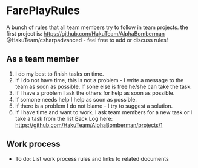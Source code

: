 # FarePlayRules
A bunch of rules that all team members try to follow in team projects.
the first project is: https://github.com/HakuTeam/AlphaBomberman
@HakuTeam/csharpadvanced - feel free to add or discuss rules!


## As a team member
1. I do my best to finish tasks on time.
2. If I do not have time, this is not a problem - I write a message to the team as soon as possible. If sone else is free he/she can take the task.
3. If I have a problem I ask the others for help as soon as possible.
4. If somone needs help I help as soon as possible.
5. If there is a problem I do not blame - I try to suggest a solution.
6. If I have time and want to work, I ask team members for a new task or I take a task from the list Back Log here: https://github.com/HakuTeam/AlphaBomberman/projects/1

## Work process
 - To do: List work process rules and links to related documents
